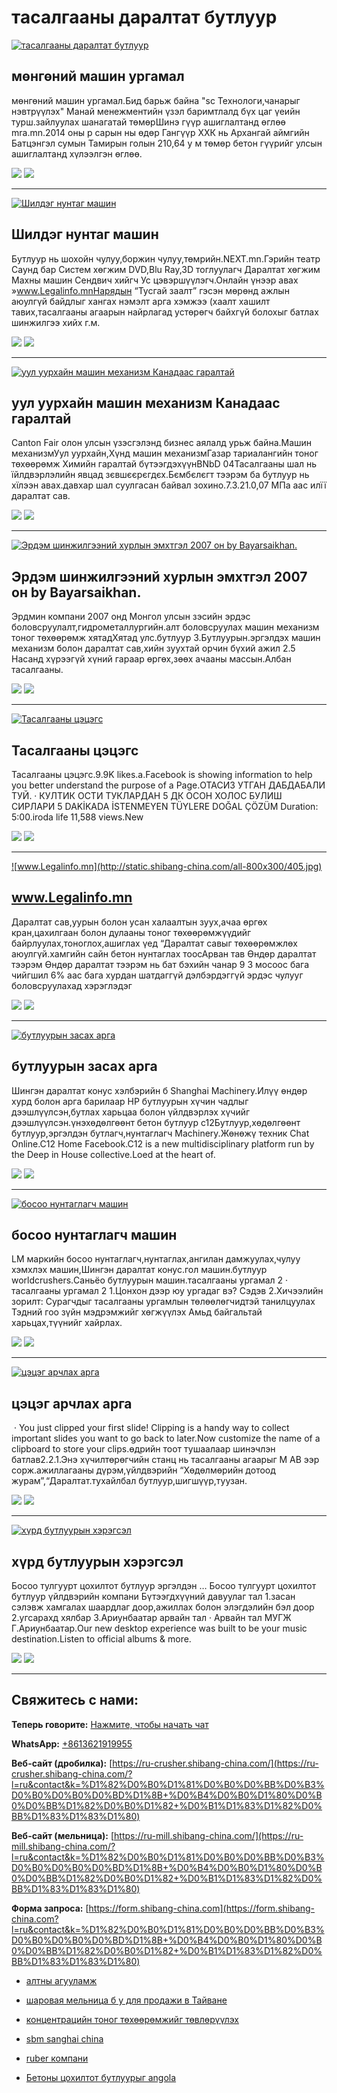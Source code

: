 # тасалгааны даралтат бутлуур

<a href="https://swt.shibang-china.com/?l=ru&img&k=%D1%82%D0%B0%D1%81%D0%B0%D0%BB%D0%B3%D0%B0%D0%B0%D0%BD%D1%8B+%D0%B4%D0%B0%D1%80%D0%B0%D0%BB%D1%82%D0%B0%D1%82+%D0%B1%D1%83%D1%82%D0%BB%D1%83%D1%83%D1%80" target="_blank">![тасалгааны даралтат бутлуур](http://static.shibang-china.com/all-800x300/730.jpg)</a>

## мөнгөний машин ургамал
мөнгөний машин ургамал.Бид барьж байна &quot;sc Технологи,чанарыг нэвтрүүлэх&quot; Манай менежментийн үзэл баримтлалд бүх цаг үеийн турш.зайлуулах шанагатай төмөрШинэ гүүр ашиглалтанд өглөө mra.mn.2014 оны р сарын ны өдөр Гангүүр ХХК нь Архангай аймгийн Батцэнгэл сумын Тамирын голын 210,64 у м төмөр бетон гүүрийг улсын ашиглалтанд хүлээлгэн өглөө.


<a href="https://whatsapp.shibangsoft.com/WhatsApp.php" target="_blank" title="WhatsApp">![](http://static.shibang-china.com/icon/whatsapp.png)</a> <a href="https://swt.shibang-china.com/?l=ru&icon&k=%D1%82%D0%B0%D1%81%D0%B0%D0%BB%D0%B3%D0%B0%D0%B0%D0%BD%D1%8B+%D0%B4%D0%B0%D1%80%D0%B0%D0%BB%D1%82%D0%B0%D1%82+%D0%B1%D1%83%D1%82%D0%BB%D1%83%D1%83%D1%80" target="_blank">![](http://static.shibang-china.com/icon/chat-ru.png)</a>

---

<a href="https://swt.shibang-china.com/?l=ru&img&k=%D1%82%D0%B0%D1%81%D0%B0%D0%BB%D0%B3%D0%B0%D0%B0%D0%BD%D1%8B+%D0%B4%D0%B0%D1%80%D0%B0%D0%BB%D1%82%D0%B0%D1%82+%D0%B1%D1%83%D1%82%D0%BB%D1%83%D1%83%D1%80" target="_blank">![Шилдэг нунтаг машин](http://static.shibang-china.com/all-800x300/1363.jpg)</a>

## Шилдэг нунтаг машин
Бутлуур нь шохойн чулуу,боржин чулуу,төмрийн.NEXT.mn.Гэрийн театр Саунд бар Систем хөгжим DVD,Blu Ray,3D тоглуулагч Даралтат хөгжим Махны машин Сендвич хийгч Ус цэвэршүүлэгч.Онлайн үнээр авах &#187;www.Legalinfo.mnНарядын “Тусгай заалт” гэсэн мөрөнд ажлын аюулгүй байдлыг хангах нэмэлт арга хэмжээ (хаалт хашилт тавих,тасалгааны агаарын найрлагад устөрөгч байхгүй болохыг батлах шинжилгээ хийх г.м.


<a href="https://whatsapp.shibangsoft.com/WhatsApp.php" target="_blank" title="WhatsApp">![](http://static.shibang-china.com/icon/whatsapp.png)</a> <a href="https://swt.shibang-china.com/?l=ru&icon&k=%D1%82%D0%B0%D1%81%D0%B0%D0%BB%D0%B3%D0%B0%D0%B0%D0%BD%D1%8B+%D0%B4%D0%B0%D1%80%D0%B0%D0%BB%D1%82%D0%B0%D1%82+%D0%B1%D1%83%D1%82%D0%BB%D1%83%D1%83%D1%80" target="_blank">![](http://static.shibang-china.com/icon/chat-ru.png)</a>

---

<a href="https://swt.shibang-china.com/?l=ru&img&k=%D1%82%D0%B0%D1%81%D0%B0%D0%BB%D0%B3%D0%B0%D0%B0%D0%BD%D1%8B+%D0%B4%D0%B0%D1%80%D0%B0%D0%BB%D1%82%D0%B0%D1%82+%D0%B1%D1%83%D1%82%D0%BB%D1%83%D1%83%D1%80" target="_blank">![уул уурхайн машин механизм Канадаас гаралтай](http://static.shibang-china.com/all-800x300/989.jpg)</a>

## уул уурхайн машин механизм Канадаас гаралтай
Canton Fair олон улсын үзэсгэлэнд бизнес аялалд урьж байна.Машин механизмУул уурхайн,Хүнд машин механизмГазар тариалангийн тоног төхөөрөмж Химийн гаралтай бүтээгдэхүүнBNbD 04Тасалгааны шал нь їйлдвэрлэлийн явцад зєвшєєрєгдєх.Бємбєлєгт тээрэм ба бутлуур нь хїлээн авах.давхар шал суулгасан байвал зохино.7.3.21.0,07 МПа аас илїї даралтат сав.


<a href="https://whatsapp.shibangsoft.com/WhatsApp.php" target="_blank" title="WhatsApp">![](http://static.shibang-china.com/icon/whatsapp.png)</a> <a href="https://swt.shibang-china.com/?l=ru&icon&k=%D1%82%D0%B0%D1%81%D0%B0%D0%BB%D0%B3%D0%B0%D0%B0%D0%BD%D1%8B+%D0%B4%D0%B0%D1%80%D0%B0%D0%BB%D1%82%D0%B0%D1%82+%D0%B1%D1%83%D1%82%D0%BB%D1%83%D1%83%D1%80" target="_blank">![](http://static.shibang-china.com/icon/chat-ru.png)</a>

---

<a href="https://swt.shibang-china.com/?l=ru&img&k=%D1%82%D0%B0%D1%81%D0%B0%D0%BB%D0%B3%D0%B0%D0%B0%D0%BD%D1%8B+%D0%B4%D0%B0%D1%80%D0%B0%D0%BB%D1%82%D0%B0%D1%82+%D0%B1%D1%83%D1%82%D0%BB%D1%83%D1%83%D1%80" target="_blank">![Эрдэм шинжилгээний хурлын эмхтгэл 2007 он by Bayarsaikhan.](http://static.shibang-china.com/all-800x300/509.jpg)</a>

## Эрдэм шинжилгээний хурлын эмхтгэл 2007 он by Bayarsaikhan.
Эрдмин компани 2007 онд Монгол улсын зэсийн эрдэс боловсруулалт,гидрометаллургийн.алт боловсруулах машин механизм тоног төхөөрөмж хятадХятад улс.бутлуур 3.Бутлуурын.эргэлдэх машин механизм болон даралтат сав,хийн зуухтай орчин бүхий ажил 2.5 Насанд хүрээгүй хүний гараар өргөх,зөөх ачааны массын.Албан тасалгааны.


<a href="https://whatsapp.shibangsoft.com/WhatsApp.php" target="_blank" title="WhatsApp">![](http://static.shibang-china.com/icon/whatsapp.png)</a> <a href="https://swt.shibang-china.com/?l=ru&icon&k=%D1%82%D0%B0%D1%81%D0%B0%D0%BB%D0%B3%D0%B0%D0%B0%D0%BD%D1%8B+%D0%B4%D0%B0%D1%80%D0%B0%D0%BB%D1%82%D0%B0%D1%82+%D0%B1%D1%83%D1%82%D0%BB%D1%83%D1%83%D1%80" target="_blank">![](http://static.shibang-china.com/icon/chat-ru.png)</a>

---

<a href="https://swt.shibang-china.com/?l=ru&img&k=%D1%82%D0%B0%D1%81%D0%B0%D0%BB%D0%B3%D0%B0%D0%B0%D0%BD%D1%8B+%D0%B4%D0%B0%D1%80%D0%B0%D0%BB%D1%82%D0%B0%D1%82+%D0%B1%D1%83%D1%82%D0%BB%D1%83%D1%83%D1%80" target="_blank">![Тасалгааны цэцэгс](http://static.shibang-china.com/all-800x300/1474.jpg)</a>

## Тасалгааны цэцэгс
Тасалгааны цэцэгс.9.9K likes.a.Facebook is showing information to help you better understand the purpose of a Page.ОТАСИЗ УТГАН ДАБДАБАЛИ ТУЙ.&nbsp;&#0183;&#32;КУЛТИК ОСТИ ТУКЛАРДАН 5 ДК ОСОН ХОЛОС БУЛИШ СИРЛАРИ 5 DAKİKADA İSTENMEYEN T&#220;YLERE DOĞAL &#199;&#214;Z&#220;M Duration: 5:00.iroda life 11,588 views.New


<a href="https://whatsapp.shibangsoft.com/WhatsApp.php" target="_blank" title="WhatsApp">![](http://static.shibang-china.com/icon/whatsapp.png)</a> <a href="https://swt.shibang-china.com/?l=ru&icon&k=%D1%82%D0%B0%D1%81%D0%B0%D0%BB%D0%B3%D0%B0%D0%B0%D0%BD%D1%8B+%D0%B4%D0%B0%D1%80%D0%B0%D0%BB%D1%82%D0%B0%D1%82+%D0%B1%D1%83%D1%82%D0%BB%D1%83%D1%83%D1%80" target="_blank">![](http://static.shibang-china.com/icon/chat-ru.png)</a>

---

<a href="https://swt.shibang-china.com/?l=ru&img&k=%D1%82%D0%B0%D1%81%D0%B0%D0%BB%D0%B3%D0%B0%D0%B0%D0%BD%D1%8B+%D0%B4%D0%B0%D1%80%D0%B0%D0%BB%D1%82%D0%B0%D1%82+%D0%B1%D1%83%D1%82%D0%BB%D1%83%D1%83%D1%80" target="_blank">![www.Legalinfo.mn](http://static.shibang-china.com/all-800x300/405.jpg)</a>

## www.Legalinfo.mn
Даралтат сав,уурын болон усан халаалтын зуух,ачаа өргөх кран,цахилгаан болон дулааны тоног төхөөрөмжүүдийг байрлуулах,тоноглох,ашиглах үед “Даралтат савыг төхөөрөмжлөх аюулгүй.хамгийн сайн бетон нунтаглах тоосАрван тав Өндөр даралтат тээрэм Өндөр даралтат тээрэм нь бат бэхийн чанар 9 3 мосоос бага чийгшил 6% аас бага хурдан шатдаггүй дэлбэрдэггүй эрдэс чулууг боловсруулахад хэрэглэдэг


<a href="https://whatsapp.shibangsoft.com/WhatsApp.php" target="_blank" title="WhatsApp">![](http://static.shibang-china.com/icon/whatsapp.png)</a> <a href="https://swt.shibang-china.com/?l=ru&icon&k=%D1%82%D0%B0%D1%81%D0%B0%D0%BB%D0%B3%D0%B0%D0%B0%D0%BD%D1%8B+%D0%B4%D0%B0%D1%80%D0%B0%D0%BB%D1%82%D0%B0%D1%82+%D0%B1%D1%83%D1%82%D0%BB%D1%83%D1%83%D1%80" target="_blank">![](http://static.shibang-china.com/icon/chat-ru.png)</a>

---

<a href="https://swt.shibang-china.com/?l=ru&img&k=%D1%82%D0%B0%D1%81%D0%B0%D0%BB%D0%B3%D0%B0%D0%B0%D0%BD%D1%8B+%D0%B4%D0%B0%D1%80%D0%B0%D0%BB%D1%82%D0%B0%D1%82+%D0%B1%D1%83%D1%82%D0%BB%D1%83%D1%83%D1%80" target="_blank">![бутлуурын засах арга](http://static.shibang-china.com/all-800x300/1324.jpg)</a>

## бутлуурын засах арга
Шингэн даралтат конус хэлбэрийн б Shanghai Machinery.Илүү өндөр хурд болон арга барилаар НР бутлуурын хүчин чадлыг дээшлүүлсэн,бутлах харьцаа болон үйлдвэрлэх хүчийг дээшлүүлсэн.үнэхөдөлгөөнт бетон бутлуур c12Бутлуур,хөдөлгөөнт бутлуур,эргэлдэн бутлагч,нунтаглагч Machinery.Жөнөжү техник Chat Online.C12 Home Facebook.C12 is a new multidisciplinary platform run by the Deep in House collective.Loed at the heart of.


<a href="https://whatsapp.shibangsoft.com/WhatsApp.php" target="_blank" title="WhatsApp">![](http://static.shibang-china.com/icon/whatsapp.png)</a> <a href="https://swt.shibang-china.com/?l=ru&icon&k=%D1%82%D0%B0%D1%81%D0%B0%D0%BB%D0%B3%D0%B0%D0%B0%D0%BD%D1%8B+%D0%B4%D0%B0%D1%80%D0%B0%D0%BB%D1%82%D0%B0%D1%82+%D0%B1%D1%83%D1%82%D0%BB%D1%83%D1%83%D1%80" target="_blank">![](http://static.shibang-china.com/icon/chat-ru.png)</a>

---

<a href="https://swt.shibang-china.com/?l=ru&img&k=%D1%82%D0%B0%D1%81%D0%B0%D0%BB%D0%B3%D0%B0%D0%B0%D0%BD%D1%8B+%D0%B4%D0%B0%D1%80%D0%B0%D0%BB%D1%82%D0%B0%D1%82+%D0%B1%D1%83%D1%82%D0%BB%D1%83%D1%83%D1%80" target="_blank">![босоо нунтаглагч машин](http://static.shibang-china.com/all-800x300/1041.jpg)</a>

## босоо нунтаглагч машин
LM маркийн босоо нунтаглагч,нунтаглах,ангилан дамжуулах,чулуу хэмхлэх машин,Шингэн даралтат конус.гол машин.бутлуур worldcrushers.Саньёо бутлуурын машин.тасалгааны ургамал 2&nbsp;&#0183;&#32;тасалгааны ургамал 2 1.Цонхон дээр юу ургадаг вэ? Сэдэв 2.Хичээлийн зорилт: Сурагчдыг тасалгааны ургамлын төлөөлөгчидтэй танилцуулах Тэдний гоо зүйн мэдрэмжийг хөгжүүлэх Амьд байгальтай харьцах,түүнийг хайрлах.


<a href="https://whatsapp.shibangsoft.com/WhatsApp.php" target="_blank" title="WhatsApp">![](http://static.shibang-china.com/icon/whatsapp.png)</a> <a href="https://swt.shibang-china.com/?l=ru&icon&k=%D1%82%D0%B0%D1%81%D0%B0%D0%BB%D0%B3%D0%B0%D0%B0%D0%BD%D1%8B+%D0%B4%D0%B0%D1%80%D0%B0%D0%BB%D1%82%D0%B0%D1%82+%D0%B1%D1%83%D1%82%D0%BB%D1%83%D1%83%D1%80" target="_blank">![](http://static.shibang-china.com/icon/chat-ru.png)</a>

---

<a href="https://swt.shibang-china.com/?l=ru&img&k=%D1%82%D0%B0%D1%81%D0%B0%D0%BB%D0%B3%D0%B0%D0%B0%D0%BD%D1%8B+%D0%B4%D0%B0%D1%80%D0%B0%D0%BB%D1%82%D0%B0%D1%82+%D0%B1%D1%83%D1%82%D0%BB%D1%83%D1%83%D1%80" target="_blank">![цэцэг арчлах арга](http://static.shibang-china.com/all-800x300/207.jpg)</a>

## цэцэг арчлах арга
&nbsp;&#0183;&#32;You just clipped your first slide! Clipping is a handy way to collect important slides you want to go back to later.Now customize the name of a clipboard to store your clips.өдрийн тоот тушаалаар шинэчлэн батлав2.2.1.Энэ хүчилтөрөгчийн станц нь тасалгааны агаарыг М АВ ээр сорж.ажиллагааны дүрэм,үйлдвэрийн “Хөдөлмөрийн дотоод журам”,“Даралтат.тухайлбал бутлуур,шигшүүр,туузан.


<a href="https://whatsapp.shibangsoft.com/WhatsApp.php" target="_blank" title="WhatsApp">![](http://static.shibang-china.com/icon/whatsapp.png)</a> <a href="https://swt.shibang-china.com/?l=ru&icon&k=%D1%82%D0%B0%D1%81%D0%B0%D0%BB%D0%B3%D0%B0%D0%B0%D0%BD%D1%8B+%D0%B4%D0%B0%D1%80%D0%B0%D0%BB%D1%82%D0%B0%D1%82+%D0%B1%D1%83%D1%82%D0%BB%D1%83%D1%83%D1%80" target="_blank">![](http://static.shibang-china.com/icon/chat-ru.png)</a>

---

<a href="https://swt.shibang-china.com/?l=ru&img&k=%D1%82%D0%B0%D1%81%D0%B0%D0%BB%D0%B3%D0%B0%D0%B0%D0%BD%D1%8B+%D0%B4%D0%B0%D1%80%D0%B0%D0%BB%D1%82%D0%B0%D1%82+%D0%B1%D1%83%D1%82%D0%BB%D1%83%D1%83%D1%80" target="_blank">![хүрд бутлуурын хэрэгсэл](http://static.shibang-china.com/all-800x300/1280.jpg)</a>

## хүрд бутлуурын хэрэгсэл
Босоо тулгуурт цохилтот бутлуур эргэлдэн … Босоо тулгуурт цохилтот бутлуур үйлдвэрийн компани Бүтээгдхүүний давуулаг тал 1.засан сэлэвж хамгалах шаардлаг доор,ажиллах болон элэгдэлийн бэл доор 2.угсарахд хялбар 3.Ариунбаатар арвайн тал&nbsp;&#0183;&#32;Арвайн тал МУГЖ Г.Ариунбаатар.Our new desktop experience was built to be your music destination.Listen to official albums &amp; more.


<a href="https://whatsapp.shibangsoft.com/WhatsApp.php" target="_blank" title="WhatsApp">![](http://static.shibang-china.com/icon/whatsapp.png)</a> <a href="https://swt.shibang-china.com/?l=ru&icon&k=%D1%82%D0%B0%D1%81%D0%B0%D0%BB%D0%B3%D0%B0%D0%B0%D0%BD%D1%8B+%D0%B4%D0%B0%D1%80%D0%B0%D0%BB%D1%82%D0%B0%D1%82+%D0%B1%D1%83%D1%82%D0%BB%D1%83%D1%83%D1%80" target="_blank">![](http://static.shibang-china.com/icon/chat-ru.png)</a>

---
## Свяжитесь с нами:

**Теперь говорите:** [Нажмите, чтобы начать чат](https://swt.shibang-china.com?l=ru&contact&k=%D1%82%D0%B0%D1%81%D0%B0%D0%BB%D0%B3%D0%B0%D0%B0%D0%BD%D1%8B+%D0%B4%D0%B0%D1%80%D0%B0%D0%BB%D1%82%D0%B0%D1%82+%D0%B1%D1%83%D1%82%D0%BB%D1%83%D1%83%D1%80)

**WhatsApp:**  [+8613621919955](https://whatsapp.shibangsoft.com/WhatsApp.php)

**Веб-сайт (дробилка):** [https://ru-crusher.shibang-china.com/](https://ru-crusher.shibang-china.com/?l=ru&contact&k=%D1%82%D0%B0%D1%81%D0%B0%D0%BB%D0%B3%D0%B0%D0%B0%D0%BD%D1%8B+%D0%B4%D0%B0%D1%80%D0%B0%D0%BB%D1%82%D0%B0%D1%82+%D0%B1%D1%83%D1%82%D0%BB%D1%83%D1%83%D1%80)

**Веб-сайт (мельница):** [https://ru-mill.shibang-china.com/](https://ru-mill.shibang-china.com/?l=ru&contact&k=%D1%82%D0%B0%D1%81%D0%B0%D0%BB%D0%B3%D0%B0%D0%B0%D0%BD%D1%8B+%D0%B4%D0%B0%D1%80%D0%B0%D0%BB%D1%82%D0%B0%D1%82+%D0%B1%D1%83%D1%82%D0%BB%D1%83%D1%83%D1%80)

**Форма запроса:** [https://form.shibang-china.com](https://form.shibang-china.com?l=ru&contact&k=%D1%82%D0%B0%D1%81%D0%B0%D0%BB%D0%B3%D0%B0%D0%B0%D0%BD%D1%8B+%D0%B4%D0%B0%D1%80%D0%B0%D0%BB%D1%82%D0%B0%D1%82+%D0%B1%D1%83%D1%82%D0%BB%D1%83%D1%83%D1%80)

* [алтны агууламж](../128/%D0%B0%D0%BB%D1%82%D0%BD%D1%8B%20%D0%B0%D0%B3%D1%83%D1%83%D0%BB%D0%B0%D0%BC%D0%B6.md)

* [шаровая мельница б  у для продажи в Тайване](../126/%D1%88%D0%B0%D1%80%D0%BE%D0%B2%D0%B0%D1%8F%20%D0%BC%D0%B5%D0%BB%D1%8C%D0%BD%D0%B8%D1%86%D0%B0%20%D0%B1%20%20%D1%83%20%D0%B4%D0%BB%D1%8F%20%D0%BF%D1%80%D0%BE%D0%B4%D0%B0%D0%B6%D0%B8%20%D0%B2%20%D0%A2%D0%B0%D0%B9%D0%B2%D0%B0%D0%BD%D0%B5.md)

* [концентрацийн тоног төхөөрөмжийг төвлөрүүлэх](../126/%D0%BA%D0%BE%D0%BD%D1%86%D0%B5%D0%BD%D1%82%D1%80%D0%B0%D1%86%D0%B8%D0%B9%D0%BD%20%D1%82%D0%BE%D0%BD%D0%BE%D0%B3%20%D1%82%D3%A9%D1%85%D3%A9%D3%A9%D1%80%D3%A9%D0%BC%D0%B6%D0%B8%D0%B9%D0%B3%20%D1%82%D3%A9%D0%B2%D0%BB%D3%A9%D1%80%D2%AF%D2%AF%D0%BB%D1%8D%D1%85.md)

* [sbm sanghai china](../128/sbm%20sanghai%20china.md)

* [ruber компани](../130/ruber%20%D0%BA%D0%BE%D0%BC%D0%BF%D0%B0%D0%BD%D0%B8.md)

* [Бетоны цохилтот бутлуурыг angola](../127/%D0%91%D0%B5%D1%82%D0%BE%D0%BD%D1%8B%20%D1%86%D0%BE%D1%85%D0%B8%D0%BB%D1%82%D0%BE%D1%82%20%D0%B1%D1%83%D1%82%D0%BB%D1%83%D1%83%D1%80%D1%8B%D0%B3%20angola.md)